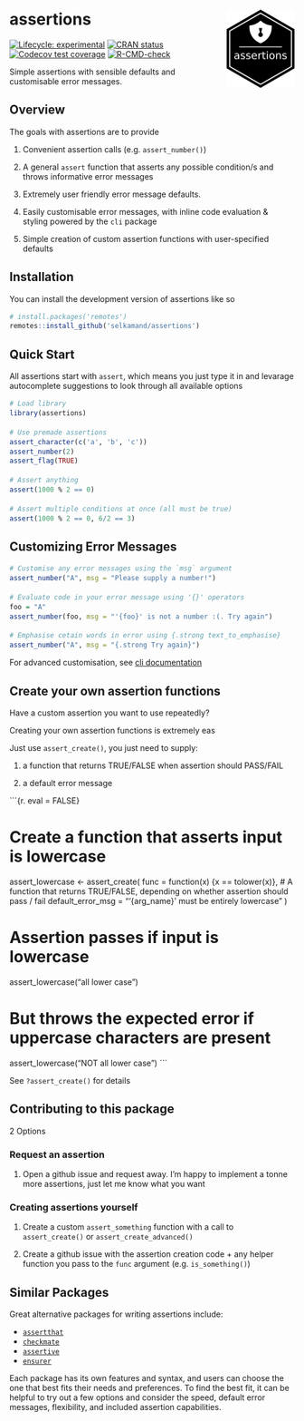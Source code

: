 
<!-- README.md is generated from README.Rmd. Please edit that file -->

# assertions <a href="https://selkamand.github.io/assertions/"><img src="man/figures/logo.png" align="right" height="138"/></a>

<!-- badges: start -->

[![Lifecycle:
experimental](https://img.shields.io/badge/lifecycle-experimental-orange.svg)](https://lifecycle.r-lib.org/articles/stages.html#experimental)
[![CRAN
status](https://www.r-pkg.org/badges/version/assertions)](https://CRAN.R-project.org/package=assertions)
[![Codecov test
coverage](https://codecov.io/gh/selkamand/assertions/branch/main/graph/badge.svg)](https://app.codecov.io/gh/selkamand/assertions?branch=main)
[![R-CMD-check](https://github.com/selkamand/assertions/actions/workflows/R-CMD-check.yaml/badge.svg)](https://github.com/selkamand/assertions/actions/workflows/R-CMD-check.yaml)

<!-- badges: end -->

Simple assertions with sensible defaults and customisable error
messages.

## Overview

The goals with assertions are to provide

1.  Convenient assertion calls (e.g. `assert_number()`)

2.  A general `assert` function that asserts any possible condition/s
    and throws informative error messages

3.  Extremely user friendly error message defaults.

4.  Easily customisable error messages, with inline code evaluation &
    styling powered by the `cli` package

5.  Simple creation of custom assertion functions with user-specified
    defaults

## Installation

You can install the development version of assertions like so

``` r
# install.packages('remotes')
remotes::install_github('selkamand/assertions')
```

## Quick Start

All assertions start with `assert`, which means you just type it in and
levarage autocomplete suggestions to look through all available options

``` r
# Load library
library(assertions)

# Use premade assertions
assert_character(c('a', 'b', 'c'))
assert_number(2)
assert_flag(TRUE)

# Assert anything 
assert(1000 % 2 == 0)

# Assert multiple conditions at once (all must be true)
assert(1000 % 2 == 0, 6/2 == 3)
```

## Customizing Error Messages

``` r
# Customise any error messages using the `msg` argument
assert_number("A", msg = "Please supply a number!")

# Evaluate code in your error message using '{}' operators
foo = "A"
assert_number(foo, msg = "'{foo}' is not a number :(. Try again")

# Emphasise cetain words in error using {.strong text_to_emphasise}
assert_number("A", msg = "{.strong Try again}")
```

For advanced customisation, see [cli
documentation](https://cli.r-lib.org/reference/inline-markup.html?q=.strong#classes)

## Create your own assertion functions

Have a custom assertion you want to use repeatedly?

Creating your own assertion functions is extremely eas

Just use `assert_create()`, you just need to supply:

1.  a function that returns TRUE/FALSE when assertion should PASS/FAIL

2.  a default error message

\`\`\`{r. eval = FALSE}

# Create a function that asserts input is lowercase

assert_lowercase \<- assert_create( func = function(x) {x ==
tolower(x)}, \# A function that returns TRUE/FALSE, depending on whether
assertion should pass / fail default_error_msg = “‘{arg_name}’ must be
entirely lowercase” )

# Assertion passes if input is lowercase

assert_lowercase(“all lower case”)

# But throws the expected error if uppercase characters are present

assert_lowercase(“NOT all lower case”) \`\`\`

See `?assert_create()` for details

## Contributing to this package

2 Options

### Request an assertion

1.  Open a github issue and request away. I’m happy to implement a tonne
    more assertions, just let me know what you want

### Creating assertions yourself

1.  Create a custom `assert_something` function with a call to
    `assert_create()` or `assert_create_advanced()`

2.  Create a github issue with the assertion creation code + any helper
    function you pass to the `func` argument (e.g. `is_something()`)

## Similar Packages

Great alternative packages for writing assertions include:

- [`assertthat`](https://github.com/ropensci/assertthat)
- [`checkmate`](https://github.com/HenrikBengtsson/checkmate)
- [`assertive`](https://github.com/assertive/assertive)
- [`ensurer`](https://github.com/HenrikBengtsson/ensurer)

Each package has its own features and syntax, and users can choose the
one that best fits their needs and preferences. To find the best fit, it
can be helpful to try out a few options and consider the speed, default
error messages, flexibility, and included assertion capabilities.
